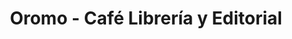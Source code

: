 ---
title: "Oromo - Café Librería y Editorial"
url: /cali/oromo-cafe-libreria-y-editorial/
shop: libros
---